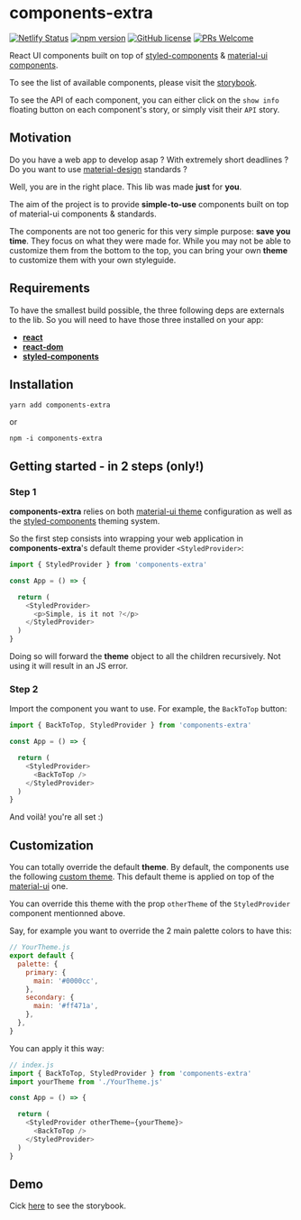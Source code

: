 # components-extra

[![Netlify Status](https://api.netlify.com/api/v1/badges/950cb520-b2e5-434f-b777-c36eede4e727/deploy-status)](https://app.netlify.com/sites/components-extra/deploys) [![npm version](https://img.shields.io/npm/v/components-extra.svg?style=flat)](https://www.npmjs.com/package/components-extra) [![GitHub license](https://img.shields.io/badge/license-MIT-blue.svg)](https://github.com/alexandre-lelain/components-extra/blob/master/LICENSE) [![PRs Welcome](https://img.shields.io/badge/PRs-welcome-brightgreen.svg)](https://github.com/alexandre-lelain/components-extra/pulls)

React UI components built on top of [styled-components](styled-components.com) & [material-ui components](material-ui.com).

To see the list of available components, please visit the [storybook](https://components-extra.netlify.com).

To see the API of each component, you can either click on the `show info` floating button on each component's story, or simply visit their `API` story.

## Motivation

Do you have a web app to develop asap ? With extremely short deadlines ?
Do you want to use [material-design](material.io/design/) standards ?

Well, you are in the right place. This lib was made **just** for **you**.

The aim of the project is to provide **simple-to-use** components built on top of material-ui components & standards.

The components are not too generic for this very simple purpose: **save you time**. They focus
on what they were made for. While you may not be able to customize them from the bottom to the top,
you can bring your own **theme** to customize them with your own styleguide.

## Requirements

To have the smallest build possible, the three following deps are externals to the lib.
So you will need to have those three installed on your app:

- **[react](https://www.npmjs.com/package/react)**
- **[react-dom](https://www.npmjs.com/package/react-dom)**
- **[styled-components](https://www.npmjs.com/package/styled-components)**

## Installation

```shell
yarn add components-extra
```

or

```shell
npm -i components-extra
```

## Getting started - in 2 steps (only!)

### Step 1

**components-extra** relies on both [material-ui theme](https://material-ui.com/customization/theming/) configuration
as well as the [styled-components](https://www.styled-components.com/docs/advanced) theming system.

So the first step consists into wrapping your web application in **components-extra**'s default theme provider `<StyledProvider>`:

```js
import { StyledProvider } from 'components-extra'

const App = () => {

  return (
    <StyledProvider>
      <p>Simple, is it not ?</p>
    </StyledProvider>
  )
}
```

Doing so will forward the **theme** object to all the children recursively. Not using it
will result in an JS error.

### Step 2

Import the component you want to use. For example, the `BackToTop` button:

```js
import { BackToTop, StyledProvider } from 'components-extra'

const App = () => {

  return (
    <StyledProvider>
      <BackToTop />
    </StyledProvider>
  )
}
```

And voilà! you're all set :)

## Customization

You can totally override the default **theme**. By default, the components use the
following [custom theme](https://components-extra.netlify.com/?path=/story/theme--default).
This default theme is applied on top of the [material-ui](https://material-ui.com/customization/theming/) one.

You can override this theme with the prop `otherTheme` of the `StyledProvider` component
mentionned above.

Say, for example you want to override the 2 main palette colors to have this:

```js
// YourTheme.js
export default {
  palette: {
    primary: {
      main: '#0000cc',
    },
    secondary: {
      main: '#ff471a',
    },
  },
}
```

You can apply it this way:

```js
// index.js
import { BackToTop, StyledProvider } from 'components-extra'
import yourTheme from './YourTheme.js'

const App = () => {

  return (
    <StyledProvider otherTheme={yourTheme}>
      <BackToTop />
    </StyledProvider>
  )
}
```


## Demo


Cick [here](https://components-extra.netlify.com) to see the storybook.
